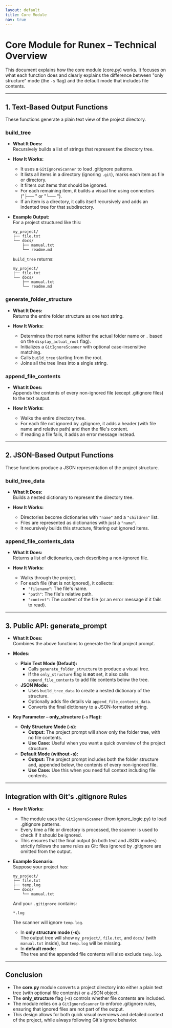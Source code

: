 ```yaml
---
layout: default
title: Core Module
nav: true
---
```


# Core Module for Runex – Technical Overview

This document explains how the core module (core.py) works. It focuses on what each function does and clearly explains the difference between "only structure" mode (the `-s` flag) and the default mode that includes file contents.

---

## 1. Text-Based Output Functions

These functions generate a plain text view of the project directory.

### build_tree

- **What It Does:**  
  Recursively builds a list of strings that represent the directory tree.
  
- **How It Works:**  
  - It uses a `GitIgnoreScanner` to load .gitignore patterns.
  - It lists all items in a directory (ignoring `.git`), marks each item as file or directory.
  - It filters out items that should be ignored.
  - For each remaining item, it builds a visual line using connectors ("├── " or "└── ").
  - If an item is a directory, it calls itself recursively and adds an indented tree for that subdirectory.

- **Example Output:**  
  For a project structured like this:
  
  ```
  my_project/
  ├── file.txt
  └── docs/
      ├── manual.txt
      └── readme.md
  ```
  
  `build_tree` returns:
  
  ```
  my_project/
  ├── file.txt
  └── docs/
      ├── manual.txt
      └── readme.md
  ```

### generate_folder_structure

- **What It Does:**  
  Returns the entire folder structure as one text string.
  
- **How It Works:**  
  - Determines the root name (either the actual folder name or `.` based on the `display_actual_root` flag).
  - Initializes a `GitIgnoreScanner` with optional case-insensitive matching.
  - Calls `build_tree` starting from the root.
  - Joins all the tree lines into a single string.

### append_file_contents

- **What It Does:**  
  Appends the contents of every non-ignored file (except .gitignore files) to the text output.
  
- **How It Works:**  
  - Walks the entire directory tree.
  - For each file not ignored by .gitignore, it adds a header (with file name and relative path) and then the file's content.
  - If reading a file fails, it adds an error message instead.

---

## 2. JSON-Based Output Functions

These functions produce a JSON representation of the project structure.

### build_tree_data

- **What It Does:**  
  Builds a nested dictionary to represent the directory tree.
  
- **How It Works:**  
  - Directories become dictionaries with `"name"` and a `"children"` list.
  - Files are represented as dictionaries with just a `"name"`.
  - It recursively builds this structure, filtering out ignored items.

### append_file_contents_data

- **What It Does:**  
  Returns a list of dictionaries, each describing a non-ignored file.
  
- **How It Works:**  
  - Walks through the project.
  - For each file (that is not ignored), it collects:
    - `"filename"`: The file's name.
    - `"path"`: The file's relative path.
    - `"content"`: The content of the file (or an error message if it fails to read).

---

## 3. Public API: generate_prompt

- **What It Does:**  
  Combines the above functions to generate the final project prompt.
  
- **Modes:**
  - **Plain Text Mode (Default):**  
    - Calls `generate_folder_structure` to produce a visual tree.
    - If the `only_structure` flag is **not** set, it also calls `append_file_contents` to add file contents below the tree.
  - **JSON Mode:**  
    - Uses `build_tree_data` to create a nested dictionary of the structure.
    - Optionally adds file details via `append_file_contents_data`.
    - Converts the final dictionary to a JSON-formatted string.
  
- **Key Parameter – only_structure (`-s` Flag):**  
  - **Only Structure Mode (-s):**  
    - **Output:** The project prompt will show only the folder tree, with no file contents.
    - **Use Case:** Useful when you want a quick overview of the project structure.
  - **Default Mode (without -s):**  
    - **Output:** The project prompt includes both the folder structure and, appended below, the contents of every non-ignored file.
    - **Use Case:** Use this when you need full context including file contents.

---

## Integration with Git's .gitignore Rules

- **How It Works:**  
  - The module uses the `GitIgnoreScanner` (from ignore_logic.py) to load .gitignore patterns.
  - Every time a file or directory is processed, the scanner is used to check if it should be ignored.
  - This ensures that the final output (in both text and JSON modes) strictly follows the same rules as Git: files ignored by .gitignore are omitted from the output.
  
- **Example Scenario:**  
  Suppose your project has:
  
  ```
  my_project/
  ├── file.txt
  ├── temp.log
  └── docs/
      └── manual.txt
  ```
  
  And your `.gitignore` contains:
  
  ```
  *.log
  ```
  
  The scanner will ignore `temp.log`.  
  - In **only structure mode (-s):**  
    The output tree will show `my_project/`, `file.txt`, and `docs/` (with `manual.txt` inside), but `temp.log` will be missing.
  - In **default mode:**  
    The tree and the appended file contents will also exclude `temp.log`.

---

## Conclusion

- The **core.py** module converts a project directory into either a plain text tree (with optional file contents) or a JSON object.
- The **only_structure** flag (-s) controls whether file contents are included.
- The module relies on a `GitIgnoreScanner` to enforce .gitignore rules, ensuring that ignored files are not part of the output.
- This design allows for both quick visual overviews and detailed context of the project, while always following Git's ignore behavior.
